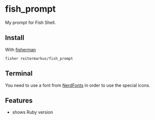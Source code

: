 # fish_prompt

My prompt for Fish Shell.


## Install

With [fisherman](https://github.com/fisherman/fisherman)

```
fisher reitermarkus/fish_prompt
```


## Terminal

You need to use a font from [NerdFonts](http://nerdfonts.com) in order to use the special icons.


## Features

- shows Ruby version
